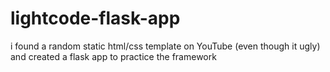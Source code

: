 # lightcode-flask-app
i found a random static html/css template on YouTube (even though it ugly) and created a flask app to practice the framework
